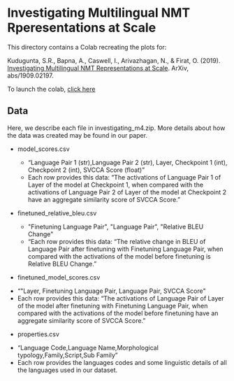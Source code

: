 # Investigating Multilingual NMT Rperesentations at Scale

This directory contains a Colab recreating the plots for:

Kudugunta, S.R., Bapna, A., Caswell, I., Arivazhagan, N., & Firat, O. (2019). [Investigating Multilingual NMT Representations at Scale](https://arxiv.org/abs/1909.02197). ArXiv, abs/1909.02197.


To launch the colab, [click here](https://colab.research.google.com/github/google-research/google-research/blob/master/investigating_m4/Investigating_M4.ipynb)


## Data

Here, we describe each file in investigating_m4.zip. More details about how the
data was created may be found in our paper.

* model_scores.csv
  - “Language Pair 1 (str),Language Pair 2 (str), Layer, Checkpoint 1 (int), Checkpoint 2 (int), SVCCA Score (float)”
  - Each row provides this data: “The activations of Language Pair 1 of Layer of the model at Checkpoint 1, when compared with the activations of Language Pair 2 of Layer of the model at Checkpoint 2 have an aggregate similarity score of SVCCA Score.”

* finetuned_relative_bleu.csv
  - "Finetuning Language Pair", "Language Pair", "Relative BLEU Change"
  - “Each row provides this data: “The relative change in BLEU of Language Pair after finetuning with Finetuning Language Pair, when compared with the activations of the model before finetuning is Relative BLEU Change.”

* finetuned_model_scores.csv
- “"Layer, Finetuning Language Pair, Language Pair, SVCCA Score"
- Each row provides this data: “The activations of Language Pair of Layer of the model after finetuning with Finetuning Language Pair, when compared with the activations of the model before finetuning have an aggregate similarity score of SVCCA Score.”

* properties.csv
- “Language Code,Language Name,Morphological typology,Family,Script,Sub Family”
- Each row provides the languages codes and some linguistic details of all the languages used in our dataset.
